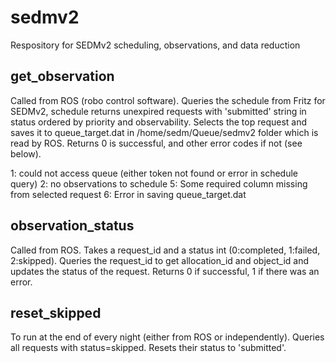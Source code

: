# sedmv2
Respository for SEDMv2 scheduling, observations, and data reduction

## get_observation
Called from ROS (robo control software). Queries the schedule from Fritz for SEDMv2, schedule returns unexpired requests with 'submitted' string in status ordered by priority and observability. Selects the top request and saves it to queue_target.dat in /home/sedm/Queue/sedmv2 folder which is read by ROS. Returns 0 is successful, and other error codes if not (see below).

1: could not access queue (either token not found or error in schedule query)
2: no observations to schedule
5: Some required column missing from selected request
6: Error in saving queue_target.dat

## observation_status
Called from ROS. Takes a request_id and a status int (0:completed, 1:failed, 2:skipped). Queries the request_id to get allocation_id and object_id and updates the status of the request. Returns 0 if successful, 1 if there was an error.

## reset_skipped
To run at the end of every night (either from ROS or independently). Queries all requests with status=skipped. Resets their status to 'submitted'.
